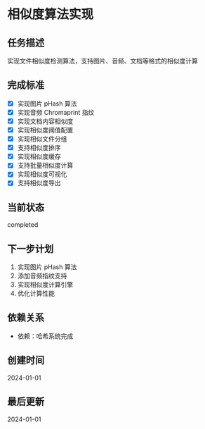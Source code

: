 # 相似度算法实现

## 任务描述
实现文件相似度检测算法，支持图片、音频、文档等格式的相似度计算

## 完成标准
- [x] 实现图片 pHash 算法
- [x] 实现音频 Chromaprint 指纹
- [x] 实现文档内容相似度
- [x] 实现相似度阈值配置
- [x] 实现相似文件分组
- [x] 支持相似度排序
- [x] 实现相似度缓存
- [x] 支持批量相似度计算
- [x] 实现相似度可视化
- [x] 支持相似度导出

## 当前状态
completed

## 下一步计划
1. 实现图片 pHash 算法
2. 添加音频指纹支持
3. 实现相似度计算引擎
4. 优化计算性能

## 依赖关系
- 依赖：哈希系统完成

## 创建时间
2024-01-01

## 最后更新
2024-01-01
